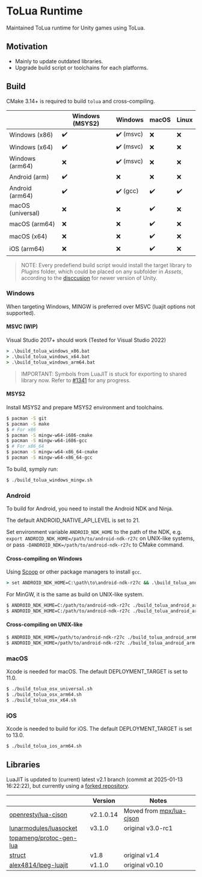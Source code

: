 ToLua Runtime
=============
Maintained ToLua runtime for Unity games using ToLua.


Motivation
----------
- Mainly to update outdated libraries.
- Upgrade build script or toolchains for each platforms.


Build
-----
CMake 3.14+ is required to build `tolua` and cross-compiling.

|                   | Windows (MSYS2)    | Windows                   | macOS              | Linux              |
| ----------------- | ------------------ | ------------------------- | ------------------ | ------------------ |
| Windows (x86)     | :heavy_check_mark: | :heavy_check_mark: (msvc) | :x:                | :x:                |
| Windows (x64)     | :heavy_check_mark: | :heavy_check_mark: (msvc) | :x:                | :x:                |
| Windows (arm64)   | :x:                | :heavy_check_mark: (msvc) | :x:                | :x:                |
| Android (arm)     | :heavy_check_mark: | :x:                       | :x:                | :x:                |
| Android (arm64)   | :heavy_check_mark: | :heavy_check_mark: (gcc)  | :heavy_check_mark: | :heavy_check_mark: |
| macOS (universal) | :x:                | :x:                       | :heavy_check_mark: | :x:                |
| macOS (arm64)     | :x:                | :x:                       | :heavy_check_mark: | :x:                |
| macOS (x64)       | :x:                | :x:                       | :heavy_check_mark: | :x:                |
| iOS (arm64)       | :x:                | :x:                       | :heavy_check_mark: | :x:                |

> NOTE: Every predefiend build script would install the target library to *Plugins*
> folder, which could be placed on any subfolder in *Assets*, according to the 
> [disccusion](https://discussions.unity.com/t/plugins-folder-inside-a-unity-package-does-it-have-to-be-on-the-root-folder-or-not/934638/2)
> for newer version of Unity.

### Windows
When targeting Windows, MINGW is preferred over MSVC (luajit options not supported).

#### MSVC (WIP)
Visual Studio 2017+ should work (Tested for Visual Studio 2022)

```bat
> .\build_tolua_windows_x86.bat
> .\build_tolua_windows_x64.bat
> .\build_tolua_windows_arm64.bat
```

> IMPORTANT: Symbols from LuaJIT is stuck for exporting to shared library now.
> Refer to [#1341](https://github.com/LuaJIT/LuaJIT/issues/1341) for any progress.

#### MSYS2
Install MSYS2 and prepare MSYS2 environment and toolchains.

```bash
$ pacman -S git
$ pacman -S make
$ # For x86
$ pacman -S mingw-w64-i686-cmake
$ pacman -S mingw-w64-i686-gcc
$ # For x86_64
$ pacman -S mingw-w64-x86_64-cmake
$ pacman -S mingw-w64-x86_64-gcc
```

To build, symply run:
```bash
$ ./build_tolua_windows_mingw.sh
```

### Android
To build for Android, you need to install the Android NDK and Ninja.

The default ANDROID_NATIVE_API_LEVEL is set to 21.


Set environment variable `ANDROID_NDK_HOME` to the path of the NDK,
e.g. `export ANDROID_NDK_HOME=/path/to/android-ndk-r27c` on UNIX-like systems, or
pass `-DANDROID_NDK=/path/to/android-ndk-r27c` to CMake command.

#### Cross-compiling on Windows
Using [Scoop](https://scoop.sh/) or other package managers to install `gcc`.
```bat
> set ANDROID_NDK_HOME=C:\path\to\android-ndk-r27c && .\build_tolua_android_arm64.bat
```

For MinGW, it is the same as build on UNIX-like system.
```bash
$ ANDROID_NDK_HOME=C:/path/to/android-ndk-r27c ./build_tolua_android_arm64.sh
$ ANDROID_NDK_HOME=C:/path/to/android-ndk-r27c ./build_tolua_android_arm.sh
```

#### Cross-compiling on UNIX-like
```bash
$ ANDROID_NDK_HOME=/path/to/android-ndk-r27c ./build_tolua_android_arm64.sh
$ ANDROID_NDK_HOME=/path/to/android-ndk-r27c ./build_tolua_android_arm.sh
```

### macOS
Xcode is needed for macOS.
The default DEPLOYMENT_TARGET is set to 11.0.

```bash
$ ./build_tolua_osx_universal.sh
$ ./build_tolua_osx_arm64.sh
$ ./build_tolua_osx_x64.sh
```

### iOS
Xcode is needed to build for iOS.
The default DEPLOYMENT_TARGET is set to 13.0.

```bash
$ ./build_tolua_ios_arm64.sh
```


Libraries
---------
LuaJIT is updated to (current) latest v2.1 branch (commit at 2025-01-13 16:22:22),
but currently using a [forked repository](https://github.com/alex4814/luajit).

|                              | Version   | Notes                         |
| ---------------------------- | --------- | ----------------------------- |
| [openresty/lua-cjson][1]     | v2.1.0.14 | Moved from [mpx/lua-cjson][2] |
| [lunarmodules/luasocket][3]  | v3.1.0    | original v3.0-rc1             |
| [topameng/protoc-gen-lua][4] |           |                               |
| [struct][5]                  | v1.8      | original v1.4                 |
| [alex4814/lpeg-luajit][6]    | v1.1.0    | original v0.10                |

[1]: https://github.com/openresty/lua-cjson/tree/2.1.0.14
[2]: https://github.com/mpx/lua-cjson
[3]: https://github.com/lunarmodules/luasocket/tree/v3.1.0
[4]: https://github.com/topameng/protoc-gen-lua
[5]: http://www.inf.puc-rio.br/~roberto/struct/
[6]: https://github.com/alex4814/lpeg-luajit
